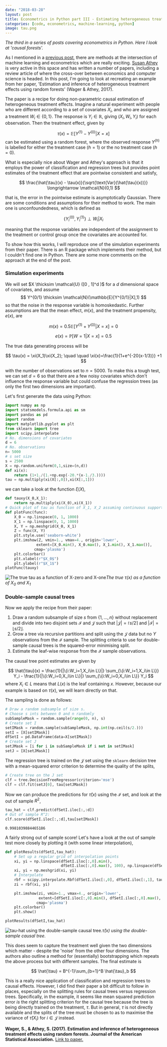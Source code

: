 ```yaml
---
date: "2018-03-28"
layout: post
title: Econometrics in Python part III - Estimating heterogeneous treatment effects using random forests
categories: [code, econometrics, machine-learning, python]
image: tau.png
---
```


*The third in a series of posts covering econometrics in Python. Here I look at 'causal forests'.*

As I mentioned in a [previous post]({{site.baseurl}}/2018/02/10/econometrics-in-python-partI-ML/), there are methods at the intersection of machine learning and econometrics which are really exciting. [Susan Athey](https://www.gsb.stanford.edu/faculty-research/faculty/susan-athey) is very active in this space and has written a number of papers, including a review article of where the cross-over between economics and computer science is headed. In this post, I'm going to look at recreating an example from her paper, 'Estimation and inference of heterogeneous treatment effects using random forests' (Wager & Athey, 2017).

The paper is a recipe for doing non-parametric causal estimation of heterogeneous treatment effects. Imagine a natural experiment with people who are different according to a set of covariates $X_i$, and who are assigned a treatment $W_i \in \{0,1\}$. The response is $Y_i \in \mathbb{R}$, giving $(X_i,W_i,Y_i)$ for each observation. Then the treatment effect, given by

$$
\tau(x) = \mathbb{E}\left[Y^{(1)}-Y^{(0)} | X = x\right]
$$
can be estimated using a random forest, where the observed response $Y^{(h)}$ is labelled for either the treatment case ($h=1$) or the no treatment case ($h=0$).

 What is especially nice about Wager and Athey's approach is that it employs the power of classification and regression trees but provides point estimates of the treatment effect that are pointwise consistent and satisfy,

$$
\frac{\hat{\tau}(x) - \tau(x)}{\sqrt{\text{Var}(\hat{\tau}(x))}} \longrightarrow \mathcal{N}(0,1)
$$

that is, the error in the pointwise estimate is asymptotically Gaussian. There are some conditions and assumptions for their method to work. The main one is unconfoundedness, which is defined as

$$
\left\{Y_i^{(0)}, Y_i^{(1)} \right\} \perp W_i | X_i
$$

meaning that the response variables are independent of the assignment to the treatment or control group once the covariates are accounted for.

To show how this works, I will reproduce one of the simulation experiments from their paper. There is an R package which implements their method, but I couldn't find one in Python. There are some more comments on the approach at the end of the post.

### Simulation experiments

We will set $X \thicksim \mathcal{U} ([0 , 1]^d )$ for a $d$ dimensional space of covariates, and assume
$$
Y^{0/1} \thicksim \mathcal{N}(\mathbb{E}[Y^{0/1}|X],1)
$$
so that the noise in the response variable is homoskedastic. Further assumptions are that the mean effect, $m(x)$, and the treatment propensity, $e(x)$, are

$$
m(x) = 0.5 \mathbb{E}\left[Y^{(1)}+Y^{(0)} | X = x\right] = 0
$$


$$
e(x) = \mathbb{P}\left[W=1 | X = x\right] = 0.5
$$

The true data generating process will be

$$
\tau(x) = \xi(X_1)\xi(X_2); \quad \quad \xi(x)=\frac{1}{1+e^{-20(x-1/3)}} +1
$$

with the number of observations set to $n=5000$. To make this a tough test, we can set $d=6$ so that there are a few noisy covariates which don't influence the response variable but could confuse the regression trees (as only the first two dimensions are important).

Let's first generate the data using Python:

```python
import numpy as np
import statsmodels.formula.api as sm
import pandas as pd
import random
import matplotlib.pyplot as plt
from sklearn import tree
import scipy.interpolate
# No. dimensions of covariates
d = 6
# No. observations
n= 5000
# s set size
s = 2500
X = np.random.uniform(0,1,size=(n,d))
def xi(x):
    return (1+1./(1.+np.exp(-20.*(x-1./3.))))
tau = np.multiply(xi(X[:,0]),xi(X[:,1]))
```

we can take a look at the function $\xi(X)$,

```python
def tauxy(X_0,X_1):
    return np.multiply(xi(X_0),xi(X_1))
# Quick plot of tau as function of X_1, X_2 assuming continuous support
def plotFunc(func):
    X_0 = np.linspace(0, 1, 1000)
    X_1 = np.linspace(0, 1, 1000)
    X, Y = np.meshgrid(X_0, X_1)
    Z = func(X, Y)
    plt.style.use('seaborn-white')
    plt.imshow(Z, vmin=1., vmax=4., origin='lower',
              extent=[X_0.min(), X_0.max(), X_1.min(), X_1.max()],
             cmap='plasma')
    plt.colorbar()
    plt.xlabel(r"$X_0$")
    plt.ylabel(r"$X_1$")
plotFunc(tauxy)
```

![The true tau as a function of X-zero and X-one](tau.png)*The true $\tau(x)$ as a function of $X_0$ and $X_1$*

### Double-sample causal trees
Now we apply the recipe from their paper:

1. Draw a random subsample of size $s$ from $\{1,\dots,n\}$ without replacement and divide into two disjoint sets $\mathcal{I}$ and $\mathcal{J}$ such that $\lvert\mathcal{J}\rvert = \lceil s/2 \rceil$ and $\lvert\mathcal{I}\rvert = \lfloor s/2 \rfloor$.
2. Grow a tree via recursive partitions and split using the $\mathcal{J}$ data but no $Y$ observations from the $\mathcal{I}$ sample. The splitting criteria to use for double-sample causal trees is the squared-error minimising split.
3. Estimate the leaf-wise response from the $\mathcal{I}$ sample observations.

The causal tree point estimates are given by

$$
\hat{\tau}(x) = \frac{1}{|\{i:W_i=1,X_i\in L\}|} \sum_{\{i:W_i=1,X_i\in L\}} Y_i - \frac{1}{|\{i:W_i=0,X_i\in L\}|} \sum_{\{i:W_i=0,X_i\in L\}} Y_i
$$
where $X_i \in L$ means that $L(x)$ is the leaf containing $x$. However, because our example is based on $\tau(x)$, we will learn directly on that.

The sampling is done as follows:

```python
# Draw a random subsample of size s.
# Choose s ints between 0 and n randomly
subSampleMask = random.sample(range(0, n), s)
# Create set I
setIMask = random.sample(subSampleMask, np.int(np.ceil(s/2.)))
setI = [X[setIMask]]
dfSetI = pd.DataFrame(data=X[setIMask])
# Create set J
setJMask = [i for i in subSampleMask if i not in setIMask]
setJ = [X[setJMask]]
```

The regression tree is trained on the $\mathcal{J}$ set using the ```sklearn``` decision tree with a mean-squared error criterion to determine the quality of the splits,

```python
# Create tree on the J set
clf = tree.DecisionTreeRegressor(criterion='mse')
clf = clf.fit(setJ[0], tau[setJMask])
```

Now we can produce the predictions for $\hat{\tau}(x)$ using the $\mathcal{I}$ set, and look at the out of sample $R^2$,

```python
tau_hat = clf.predict(dfSetI.iloc[:,:d])
# Out of sample R^2:
clf.score(dfSetI.iloc[:,:d],tau[setIMask])
```

    0.9981039884465186

A fairly strong out of sample score! Let's have a look at the out of sample test more closely by plotting it (with some linear interpolation),

```python
def plotResults(dfSetI,tau_hat):
    # Set up a regular grid of interpolation points
    xi, yi = np.linspace(dfSetI.iloc[:,0].min(),
                         dfSetI.iloc[:,0].max(), 100), np.linspace(dfSetI.iloc[:,1].min(), dfSetI.iloc[:,1].max(), 100)
    xi, yi = np.meshgrid(xi, yi)
    # Interpolate
    rbf = scipy.interpolate.Rbf(dfSetI.iloc[:,0], dfSetI.iloc[:,1], tau_hat, function='linear')
    zi = rbf(xi, yi)

    plt.imshow(zi, vmin=1., vmax=4., origin='lower',
               extent=[dfSetI.iloc[:,0].min(), dfSetI.iloc[:,0].max(), dfSetI.iloc[:,1].min(), dfSetI.iloc[:,1].max()],
              cmap='plasma')
    plt.colorbar()
    plt.show()
```


```python
plotResults(dfSetI,tau_hat)
```


![tau-hat using the double-sample causal tree.](tau_hat.png)*$\hat{\tau}(x)$ using the double-sample causal tree.*

This does seem to capture the treatment well given the two dimensions which matter - despite the 'noise' from the other four dimensions. The authors also outline a method for (essentially) bootstrapping which repeats the above process but with different samples. The final estimate is

$$
\hat{\tau} = B^{-1}\sum_{b=1}^B \hat{\tau}_b
$$

This is a really nice application of classification and regression trees to causal effects. However, I did find their paper a bit difficult to follow in places, especially on the splitting rules for causal trees versus regression trees. Specifically, in the example, it seems like mean squared prediction error *is* the right splitting criterion for the causal tree because the tree is being directly trained on the treatment, $\tau$. But in general, $\tau$ is not directly available and the splits of the tree must be chosen to as to maximise the variance of $\hat{\tau}(X_i)$ for $i\in\mathcal{J}$ instead.

**Wager, S., & Athey, S. (2017). Estimation and inference of heterogeneous treatment effects using random forests. Journal of the American Statistical Association.**
[Link to paper.](https://doi.org/10.1080/01621459.2017.1319839)
